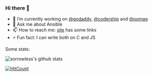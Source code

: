 ### Hi there 👋

- 🔭 I’m currently working on [@godaddy](https://github.com/godaddy), [@codership](https://github.com/codership) and [@oomag](https://github.com/oomag)
- 💬 Ask me about Ansible
- 📫 How to reach me: [site](https://sbog.ru) has some links
- ⚡ Fun fact: I can write both on C and JS

Some stats:

![sorrowless's github stats](https://github-readme-stats.vercel.app/api?username=sorrowless&show_icons=true)

[![HitCount](http://hits.dwyl.com/sorrowless/sorrowless.svg)](http://hits.dwyl.com/sorrowless/sorrowless)
